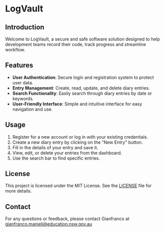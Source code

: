# LogVault

## Introduction

Welcome to LogVault, a secure and safe software solution designed to help development teams record their code, track progress and streamline workflow.

## Features

- **User Authentication**: Secure login and registration system to protect user data.
- **Entry Management**: Create, read, update, and delete diary entries.
- **Search Functionality**: Easily search through diary entries by date or keywords.
- **User-Friendly Interface**: Simple and intuitive interface for easy navigation and use.

## Usage

1. Register for a new account or log in with your existing credentials.
2. Create a new diary entry by clicking on the "New Entry" button.
3. Fill in the details of your entry and save it.
4. View, edit, or delete your entries from the dashboard.
5. Use the search bar to find specific entries.

## License

This project is licensed under the MIT License. See the [LICENSE](LICENSE) file for more details.

## Contact

For any questions or feedback, please contact Gianfranco at gianfranco.manieli@education.nsw.gov.au
